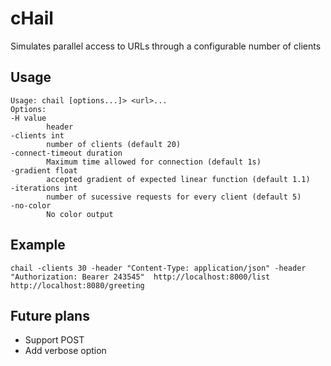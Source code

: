 # cHail

Simulates parallel access to URLs through a configurable number of clients

## Usage

    Usage: chail [options...]> <url>...
    Options:
    -H value
            header
    -clients int
            number of clients (default 20)
    -connect-timeout duration
            Maximum time allowed for connection (default 1s)
    -gradient float
            accepted gradient of expected linear function (default 1.1)
    -iterations int
            number of sucessive requests for every client (default 5)
    -no-color
            No color output

## Example

    chail -clients 30 -header "Content-Type: application/json" -header "Authorization: Bearer 243545"  http://localhost:8000/list http://localhost:8080/greeting 

## Future plans

* Support POST
* Add verbose option
